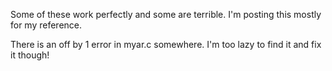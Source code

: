 Some of these work perfectly and some are terrible. I'm posting this mostly for my reference.

There is an off by 1 error in myar.c somewhere. I'm too lazy to find it and fix it though!
